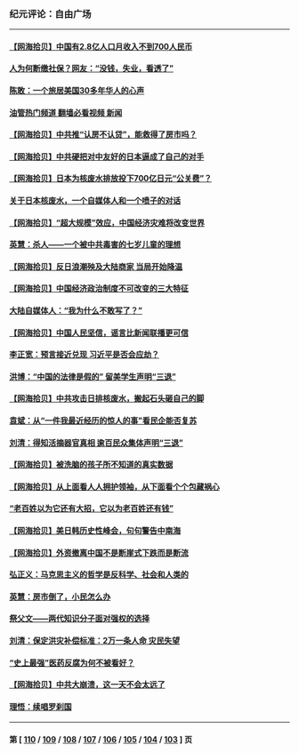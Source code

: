 ### 纪元评论：自由广场
---
#### [【网海拾贝】中国有2.8亿人口月收入不到700人民币](../../pages/nsc993/n14066723.md?09050330) 
#### [人为何断缴社保？网友：“没钱，失业，看透了”](../../pages/nsc993/n14066717.md?09050330) 
#### [陈敢：一个旅居美国30多年华人的心声](../../pages/nsc993/n14066659.md?09050330) 
#### [油管热门频道 翻墙必看视频 新闻](ok?09050330)
#### [【网海拾贝】中共推“认房不认贷”，能救得了房市吗？](../../pages/nsc993/n14066238.md?09050330) 
#### [【网海拾贝】中共硬把对中友好的日本逼成了自己的对手](../../pages/nsc993/n14065888.md?09050330) 
#### [【网海拾贝】日本为核废水排放投下700亿日元“公关费”？](../../pages/nsc993/n14065145.md?09050330) 
#### [关于日本核废水，一个自媒体人和一个喷子的对话](../../pages/nsc993/n14065097.md?09050330) 
#### [【网海拾贝】“超大规模”效应，中国经济灾难将改变世界](../../pages/nsc993/n14064501.md?09050330) 
#### [英慧：杀人——一个被中共毒害的七岁儿童的理想](../../pages/nsc993/n14064305.md?09050330) 
#### [【网海拾贝】反日浪潮殃及大陆商家 当局开始降温](../../pages/nsc993/n14063798.md?09050330) 
#### [【网海拾贝】中国经济政治制度不可改变的三大特征](../../pages/nsc993/n14063134.md?09050330) 
#### [大陆自媒体人：“我为什么不敢写了？”](../../pages/nsc993/n14063157.md?09050330) 
#### [【网海拾贝】中国人民坚信，谣言比新闻联播更可信](../../pages/nsc993/n14062543.md?09050330) 
#### [李正宽：预言接近兑现 习近平是否会应劫？](../../pages/nsc993/n14061898.md?09050330) 
#### [洪博：“中国的法律是假的” 留美学生声明“三退”](../../pages/nsc993/n14062281.md?09050330) 
#### [【网海拾贝】中共攻击日排核废水，搬起石头砸自己的脚](../../pages/nsc993/n14061890.md?09050330) 
#### [袁斌：从“一件我最近经历的惊人的事”看民企能否复苏](../../pages/nsc993/n14061863.md?09050330) 
#### [刘清：得知活摘器官真相 逾百民众集体声明“三退”](../../pages/nsc993/n14061753.md?09050330) 
#### [【网海拾贝】被洗脑的孩子所不知道的真实数据](../../pages/nsc993/n14061579.md?09050330) 
#### [【网海拾贝】从上面看人人拥护领袖，从下面看个个包藏祸心](../../pages/nsc993/n14060605.md?09050330) 
#### [“老百姓以为它还有大招，它以为老百姓还有钱”](../../pages/nsc993/n14060041.md?09050330) 
#### [【网海拾贝】美日韩历史性峰会，句句警告中南海](../../pages/nsc993/n14058657.md?09050330) 
#### [【网海拾贝】外资撤离中国不是断崖式下跌而是断流](../../pages/nsc993/n14058075.md?09050330) 
#### [弘正义：马克思主义的哲学是反科学、社会和人类的](../../pages/nsc993/n14058048.md?09050330) 
#### [英慧：房市倒了，小民怎么办](../../pages/nsc993/n14058039.md?09050330) 
#### [祭父文——两代知识分子面对强权的选择](../../pages/nsc993/n14057522.md?09050330) 
#### [刘清：保定洪灾补偿标准：2万一条人命 灾民失望](../../pages/nsc993/n14057240.md?09050330) 
#### [“史上最强”医药反腐为何不被看好？](../../pages/nsc993/n14056994.md?09050330) 
#### [【网海拾贝】中共大崩溃，这一天不会太远了](../../pages/nsc993/n14056419.md?09050330) 
#### [理悟：续唱罗刹国](../../pages/nsc993/n14055936.md?09050330) 

---
#### 第 [ [110](./110.md?09050330) / [109](./109.md?09050330) / [108](./108.md?09050330) / [107](./107.md?09050330) / [106](./106.md?09050330) / [105](./105.md?09050330) / [104](./104.md?09050330) / [103](./103.md?09050330) ] 页
